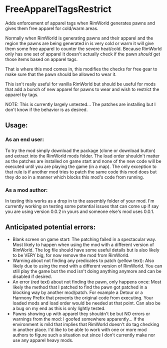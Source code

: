 # FreeApparelTagsRestrict
Adds enforcement of apparel tags when RimWorld generates pawns and gives them free apparel for cold/warm areas.

Normally when RimWorld is generating pawns and their apparel and the region the pawns are being generated in is very cold or warm it will give them some free apparel to counter the severe heat/cold.  Because RimWorld only has one set of apparel it doesn't actually check if the pawn *should* get those items based on apparel tags.

That is where this mod comes in, this modifies the checks for free gear to make sure that the pawn should be allowed to wear it.

This isn't really useful for vanilla RimWorld but should be useful for mods that add a bunch of new apparel for pawns to wear and wish to restrict the apparel by tags.

NOTE: This is currently largely untested...  The patches are installing but I don't know if the behavior is as desired.

## Usage:
### As an end user:
To try the mod simply download the package (clone or download button) and extract into the RimWorld mods folder.  The load order shouldn't matter as the patches are installed on game start and none of the new code will be executed until you are playing the game (in a map).  The only exception to that rule is if another mod tries to patch the same code this mod does but they do so in a manner which blocks this mod's code from running.

### As a mod author:
In testing this works as a drop in to the assembly folder of your mod.  I'm currently working on testing some potential issues that can come up if say you are using version 0.0.2 in yours and someone else's mod uses 0.0.1.

## Anticipated potential errors:
- Blank screen on game start: The patching failed in a spectacular way.  Most likely to happen when using the mod with a different version of RimWorld.  The log file should have some useful details but is also likely to be VERY big, for now remove the mod from RimWorld.
- Warning about not finding any predicates to patch (yellow text): Also likely due to using the mod with a different version of RimWorld.  You can still play the game but the mod isn't doing anything anymore and can be disabled if desired.
- An error (red text) about not finding the pawn, only happens once: Most likely the method that I patched to find the pawn got patched in a blocking way by another mod/patch.  For example a Detour or a Harmony Prefix that prevents the original code from executing.  Your loaded mods and load order would be needed at that point.  Can also be a bug on my end as this is only lightly tested.
- Pawns showing up with apparel they shouldn't be but NO errors or warnings from the mod: I goofed somewhere apparently...  If the environment is mild that implies that RimWorld doesn't do tag checking in another place.  I'd like to be able to work with one or more mod authors to figure such a situation out since I don't currently make nor use any apparel heavy mods.

